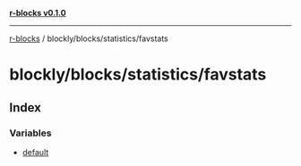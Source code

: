 [**r-blocks v0.1.0**](../../../../README.md)

***

[r-blocks](../../../../modules.md) / blockly/blocks/statistics/favstats

# blockly/blocks/statistics/favstats

## Index

### Variables

- [default](variables/default.md)
